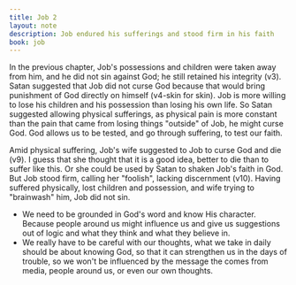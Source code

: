 ```yaml
---
title: Job 2
layout: note
description: Job endured his sufferings and stood firm in his faith
book: job
---
```


In the previous chapter, Job's possessions and children were taken away from him, and he did not sin against God; he still retained his integrity (v3). Satan suggested that Job did not curse God because that would bring punishment of God directly on himself (v4-skin for skin). Job is more willing to lose his children and his possession than losing his own life. So Satan suggested allowing physical sufferings, as physical pain is more constant than the pain that came from losing things "outside" of Job, he might curse God. God allows us to be tested, and go through suffering, to test our faith.

Amid physical suffering, Job's wife suggested to Job to curse God and die (v9). I guess that she thought that it is a good idea, better to die than to suffer like this. Or she could be used by Satan to shaken Job's faith in God. But Job stood firm, calling her "foolish", lacking discernment (v10). Having suffered physically, lost children and possession, and wife trying to "brainwash" him, Job did not sin.

- We need to be grounded in God's word and know His character. Because people around us might influence us and give us suggestions out of logic and what they think and what they believe in.
- We really have to be careful with our thoughts, what we take in daily should be about knowing God, so that it can strengthen us in the days of trouble, so we won't be influenced by the message the comes from media, people around us, or even our own thoughts.

